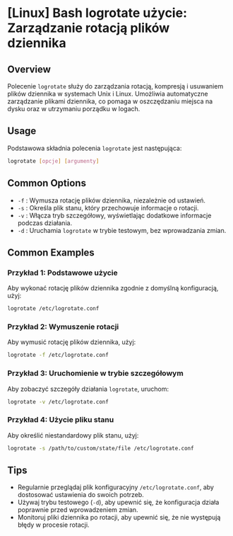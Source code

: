 # [Linux] Bash logrotate użycie: Zarządzanie rotacją plików dziennika

## Overview
Polecenie `logrotate` służy do zarządzania rotacją, kompresją i usuwaniem plików dziennika w systemach Unix i Linux. Umożliwia automatyczne zarządzanie plikami dziennika, co pomaga w oszczędzaniu miejsca na dysku oraz w utrzymaniu porządku w logach.

## Usage
Podstawowa składnia polecenia `logrotate` jest następująca:

```bash
logrotate [opcje] [argumenty]
```

## Common Options
- `-f` : Wymusza rotację plików dziennika, niezależnie od ustawień.
- `-s` : Określa plik stanu, który przechowuje informacje o rotacji.
- `-v` : Włącza tryb szczegółowy, wyświetlając dodatkowe informacje podczas działania.
- `-d` : Uruchamia `logrotate` w trybie testowym, bez wprowadzania zmian.

## Common Examples

### Przykład 1: Podstawowe użycie
Aby wykonać rotację plików dziennika zgodnie z domyślną konfiguracją, użyj:

```bash
logrotate /etc/logrotate.conf
```

### Przykład 2: Wymuszenie rotacji
Aby wymusić rotację plików dziennika, użyj:

```bash
logrotate -f /etc/logrotate.conf
```

### Przykład 3: Uruchomienie w trybie szczegółowym
Aby zobaczyć szczegóły działania `logrotate`, uruchom:

```bash
logrotate -v /etc/logrotate.conf
```

### Przykład 4: Użycie pliku stanu
Aby określić niestandardowy plik stanu, użyj:

```bash
logrotate -s /path/to/custom/state/file /etc/logrotate.conf
```

## Tips
- Regularnie przeglądaj plik konfiguracyjny `/etc/logrotate.conf`, aby dostosować ustawienia do swoich potrzeb.
- Używaj trybu testowego (`-d`), aby upewnić się, że konfiguracja działa poprawnie przed wprowadzeniem zmian.
- Monitoruj pliki dziennika po rotacji, aby upewnić się, że nie występują błędy w procesie rotacji.